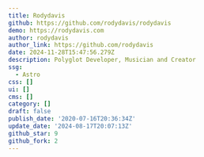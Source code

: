 ```yaml
---
title: Rodydavis
github: https://github.com/rodydavis/rodydavis
demo: https://rodydavis.com
author: rodydavis
author_link: https://github.com/rodydavis
date: 2024-11-28T15:47:56.279Z
description: Polyglot Developer, Musician and Creator
ssg:
  - Astro
css: []
ui: []
cms: []
category: []
draft: false
publish_date: '2020-07-16T20:36:34Z'
update_date: '2024-08-17T20:07:13Z'
github_star: 9
github_fork: 2
---
```

